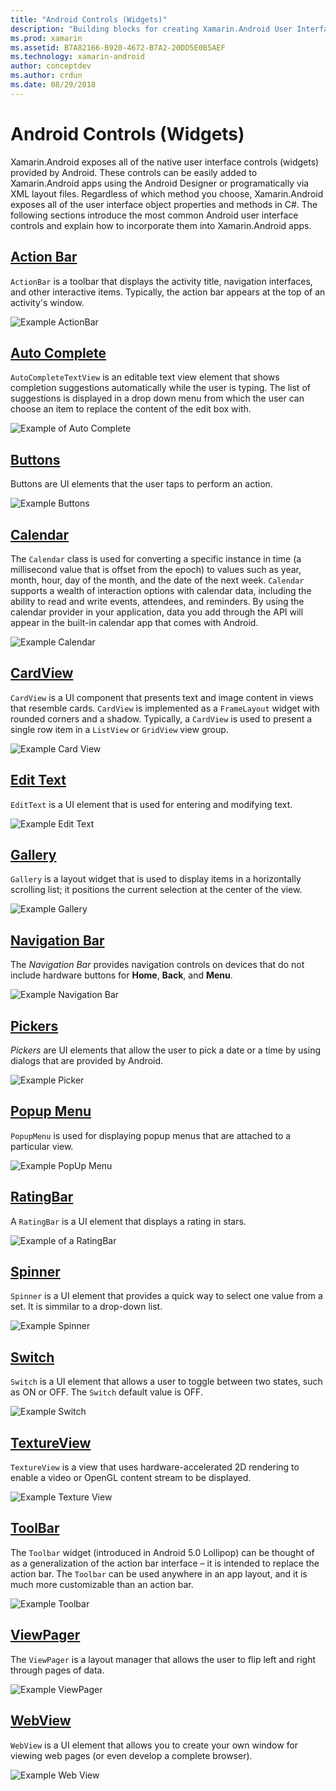 ```yaml
---
title: "Android Controls (Widgets)"
description: "Building blocks for creating Xamarin.Android User Interfaces"
ms.prod: xamarin
ms.assetid: B7A82166-B920-4672-B7A2-20DD5E0B5AEF
ms.technology: xamarin-android
author: conceptdev
ms.author: crdun
ms.date: 08/29/2018
---
```


# Android Controls (Widgets)

Xamarin.Android exposes all of the native user interface controls
(widgets) provided by Android. These controls can be easily added to
Xamarin.Android apps using the Android Designer or programatically via
XML layout files. Regardless of which method you choose,
Xamarin.Android exposes all of the user interface object properties and
methods in C#. The following sections introduce the most common
Android user interface controls and explain how to incorporate them
into Xamarin.Android apps.

## [Action Bar](~/android/user-interface/controls/action-bar.md) 

`ActionBar` is a toolbar that displays the activity title,
navigation interfaces, and other interactive items. Typically, the
action bar appears at the top of an activity's window.

![Example ActionBar](images/action-bar.png)


## [Auto Complete](~/android/user-interface/controls/auto-complete.md)

`AutoCompleteTextView` is an editable text view element that shows
completion suggestions automatically while the user is typing. The list
of suggestions is displayed in a drop down menu from which the user can
choose an item to replace the content of the edit box with.

![Example of Auto Complete](images/auto-complete.png)


## [Buttons](~/android/user-interface/controls/buttons/index.md)

Buttons are UI elements that the user taps to perform an action.

![Example Buttons](images/buttons.png)


## [Calendar](~/android/user-interface/controls/calendar.md)

The `Calendar` class is used for converting a specific instance in time
(a millisecond value that is offset from the epoch) to values such as
year, month, hour, day of the month, and the date of the next week.
`Calendar` supports a wealth of interaction options with
calendar data, including the ability to read and write events,
attendees, and reminders. By using the calendar provider in your
application, data you add through the API will appear in the built-in
calendar app that comes with Android.

![Example Calendar](images/calendar.png)


## [CardView](~/android/user-interface/controls/card-view.md)

`CardView` is a UI component that presents text and image content in
views that resemble cards. `CardView` is implemented as a `FrameLayout`
widget with rounded corners and a shadow. Typically, a `CardView` is
used to present a single row item in a `ListView` or `GridView` view
group.

![Example Card View](images/cardview.png)


## [Edit Text](~/android/user-interface/controls/edit-text.md)

`EditText` is a UI element that is used for entering and modifying
text.

![Example Edit Text](images/edit-text.png)


## [Gallery](~/android/user-interface/controls/gallery.md)

`Gallery` is a layout widget that is used to display items in a
horizontally scrolling list; it positions the current selection at the
center of the view.

![Example Gallery](images/gallery.png)


## [Navigation Bar](~/android/user-interface/controls/navigation-bar.md)

The *Navigation Bar* provides navigation controls on devices that
do not include hardware buttons for **Home**, **Back**, and **Menu**.

![Example Navigation Bar](images/navigation-bar.png)


## [Pickers](~/android/user-interface/controls/pickers/index.md)

*Pickers* are UI elements that allow the user to pick a date or a 
time by using dialogs that are provided by Android.

![Example Picker](images/picker.png)


## [Popup Menu](~/android/user-interface/controls/popup-menu.md)

`PopupMenu` is used for displaying popup menus that are attached to
a particular view.

![Example PopUp Menu](images/popup-menu.png)


## [RatingBar](~/android/user-interface/controls/ratingbar.md)

A `RatingBar` is a UI element that displays a rating in stars.

![Example of a RatingBar](ratingbar-images/01-ratingbar.png)


## [Spinner](~/android/user-interface/controls/spinner.md)

`Spinner` is a UI element that provides a quick way to select one
value from a set. It is simmilar to a drop-down list. 

![Example Spinner](images/spinner.png)


## [Switch](~/android/user-interface/controls/switch.md)

`Switch` is a UI element that allows a user to toggle between two
states, such as ON or OFF. The `Switch` default value is OFF.

![Example Switch](images/switch.png)


## [TextureView](~/android/user-interface/controls/texture-view.md)

`TextureView` is a view that uses hardware-accelerated 2D rendering to
enable a video or OpenGL content stream to be displayed.

![Example Texture View](images/texture-view.png)


## [ToolBar](~/android/user-interface/controls/tool-bar/index.md)

The `Toolbar` widget (introduced in Android 5.0 Lollipop) can be
thought of as a generalization of the action bar interface &ndash; it
is intended to replace the action bar. The `Toolbar` can be used
anywhere in an app layout, and it is much more customizable than an
action bar.

![Example Toolbar](images/toolbar.png)


## [ViewPager](~/android/user-interface/controls/view-pager/index.md) 

The `ViewPager` is a layout manager that allows the user to flip left
and right through pages of data.

![Example ViewPager](images/viewpager.png)


## [WebView](~/android/user-interface/controls/web-view.md)

`WebView` is a UI element that allows you to create your own window for
viewing web pages (or even develop a complete browser).

![Example Web View](images/web-view.png)

